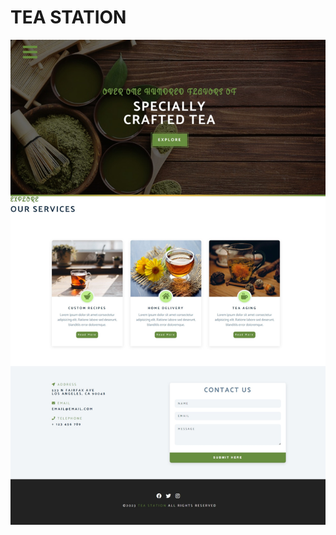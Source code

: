 # TEA STATION

[![Tea Station](./design/tea-station-1.jpeg)](https://css-01-tea-station.netlify.app)
